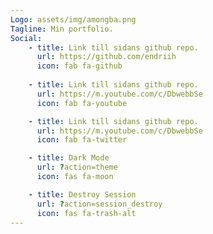 ```yaml
---
Logo: assets/img/amongba.png
Tagline: Min portfolio.
Social:
    - title: Link till sidans github repo.
      url: https://github.com/endriih
      icon: fab fa-github
    
    - title: Link till sidans github repo.
      url: https://m.youtube.com/c/DbwebbSe
      icon: fab fa-youtube

    - title: Link till sidans github repo.
      url: https://m.youtube.com/c/DbwebbSe
      icon: fab fa-twitter

    - title: Dark Mode
      url: ?action=theme
      icon: fas fa-moon

    - title: Destroy Session
      url: ?action=session_destroy
      icon: fas fa-trash-alt
---
```

